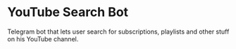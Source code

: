 # YouTube Search Bot

Telegram bot that lets user search for subscriptions, playlists and other stuff on his YouTube channel.
